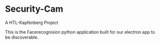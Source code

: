 # Security-Cam
A HTL-Kapfenberg Project 

This is the Facerecognision python application built for our electron app to be discoverable.

